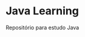 <h1> Java Learning</h1>

<aligne center><aligne items> Repositório para estudo Java <aligne items><aligne center>

 

